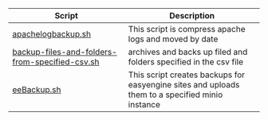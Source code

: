 | Script | Description |
|--|--|
| [apachelogbackup.sh](https://github.com/monobilisim/mono.sh/blob/main/backup/apachelogbackup.sh) | This script is compress apache logs and moved by date |
| [backup-files-and-folders-from-specified-csv.sh](https://github.com/monobilisim/mono.sh/blob/main/backup/backup-files-and-folders-from-specified-csv.sh) | archives and backs up filed and folders specified in the csv file |
| [eeBackup.sh](https://github.com/monobilisim/mono.sh/blob/main/backup/eeBackup.sh) | This script creates backups for easyengine sites and uploads them to a specified minio instance |
